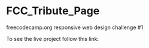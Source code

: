 # FCC_Tribute_Page
freecodecamp.org responsive web design challenge #1

To see the live project follow this link:

